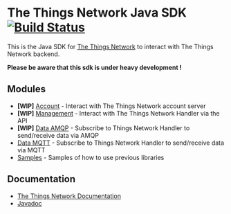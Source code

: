# The Things Network Java SDK [![Build Status](https://travis-ci.org/TheThingsNetwork/java-app-sdk.svg?branch=master)](https://travis-ci.org/TheThingsNetwork/java-app-sdk)

This is the Java SDK for [The Things Network](https://www.thethingsnetwork.org) to interact with The Things Network backend.

**Please be aware that this sdk is under heavy development !**

## Modules

- **[WIP]** [Account](account) - Interact with The Things Network account server
- **[WIP]** [Management](management) - Interact with The Things Network Handler via the API
- **[WIP]** [Data AMQP](data/amqp) - Subscribe to Things Network Handler to send/receive data via AMQP
- [Data MQTT](data/mqtt) - Subscribe to Things Network Handler to send/receive data via MQTT
- [Samples](samples) - Samples of how to use previous libraries

## Documentation

- [The Things Network Documentation](https://www.thethingsnetwork.org/docs/applications/java/)
- [Javadoc](https://thethingsnetwork.github.io/java-app-sdk/)
